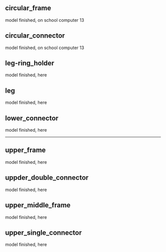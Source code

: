## circular_frame
model finished, on school computer 13

## circular_connector
model finished, on school computer 13

## leg-ring_holder
model finished, here

## leg
model finished, here

## lower_connector
model finished, here

---

## upper_frame
model finished, here

## uppder_double_connector
model finished, here

## upper_middle_frame
model finished, here

## upper_single_connector
model finished, here
